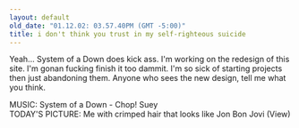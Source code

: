 ```yaml
---
layout: default
old_date: "01.12.02: 03.57.40PM (GMT -5:00)"
title: i don't think you trust in my self-righteous suicide
---
```


Yeah... System of a Down does kick ass. I'm working on the redesign of this
site. I'm gonan fucking finish it too dammit. I'm so sick of starting projects
then just abandoning them. Anyone who sees the new design, tell me what you
think.

MUSIC: System of a Down - Chop! Suey  
TODAY'S PICTURE: Me with crimped hair that looks like Jon Bon Jovi (View)
